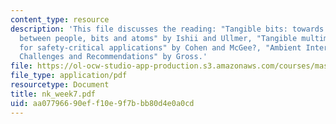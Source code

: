 ```yaml
---
content_type: resource
description: 'This file discusses the reading: "Tangible bits: towards seamless interfaces
  between people, bits and atoms" by Ishii and Ullmer, "Tangible multimodal interfaces
  for safety-critical applications" by Cohen and McGee?, "Ambient Interfaces: Design
  Challenges and Recommendations" by Gross.'
file: https://ol-ocw-studio-app-production.s3.amazonaws.com/courses/mas-961-ambient-intelligence-spring-2005/aa07796690eff10e9f7bbb80d4e0a0cd_nk_week7.pdf
file_type: application/pdf
resourcetype: Document
title: nk_week7.pdf
uid: aa077966-90ef-f10e-9f7b-bb80d4e0a0cd
---
```

